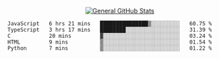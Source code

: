 <p align="center">
  <a href="https://github.com/AndyDevv">
    <img src="https://github-readme-stats.vercel.app/api?username=AndyDevv&custom_title=General%20GitHub%20Stats&theme=aura_dark" alt="General GitHub Stats">
  </a>
</p>

<!--START_SECTION:waka-->
```text
JavaScript   6 hrs 21 mins   ███████████████▒░░░░░░░░░   60.75 % 
TypeScript   3 hrs 17 mins   ████████░░░░░░░░░░░░░░░░░   31.39 % 
C            20 mins         ▓░░░░░░░░░░░░░░░░░░░░░░░░   03.24 % 
HTML         9 mins          ▒░░░░░░░░░░░░░░░░░░░░░░░░   01.54 % 
Python       7 mins          ▒░░░░░░░░░░░░░░░░░░░░░░░░   01.22 % 
```
<!--END_SECTION:waka-->
